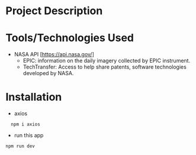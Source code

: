 # Project Description


# Tools/Technologies Used
- NASA API [https://api.nasa.gov/]
  - EPIC: information on the daily imagery collected by EPIC instrument.
  - TechTransfer: Access to help share patents, software technologies developed by NASA.

# Installation
- axios
``` 
  npm i axios
```
- run this app
```
npm run dev
```

